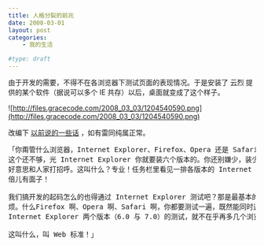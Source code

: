 ```yaml
---
title: 人格分裂的前兆
date: 2008-03-01
layout: post
categories:
    - 我的生活

#type: draft
---
```


由于开发的需要，不得不在各浏览器下测试页面的表现情况。于是安装了 云烈 提供的某个软件（据说可以多个 IE 共存）以后，桌面就变成了这个样子。

![http://files.gracecode.com/2008_03_03/1204540590.png](http://files.gracecode.com/2008_03_03/1204540590.png)

改编下 [以前说的一些话]({{site.urls}}/posts/972/) ，如有雷同纯属正常。

<pre>「你甭管什么浏览器，Internet Explorer、Firefox、Opera 还是 Safari，都给装上去。
这个还不够，光 Internet Explorer 你就要装六个版本的。你还别嫌少，装少了你都不
好意思和人家打招呼。这叫什么？专业！任务栏里看见一排各版本的 Internet Explorer
倍儿有面子！

我们搞开发的起码怎么的也得通过 Internet Explorer 测试吧？那是最基本的，你还别嫌
烦。什么Firefox 啊、Opera 啊、Safari 啊，你都要测试一遍，既然能同时通过
Internet Explorer 两个版本（6.0 与 7.0）的测试，就不在乎再多几个浏览器。

这叫什么，叫 Web 标准！」</pre>
